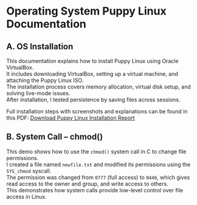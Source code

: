 #  Operating System Puppy Linux Documentation 

## A. OS Installation
This documentation explains how to install Puppy Linux using Oracle VirtualBox.  
It includes downloading VirtualBox, setting up a virtual machine, and attaching the Puppy Linux ISO.  
The installation process covers memory allocation, virtual disk setup, and solving live-mode issues.  
After installation, I tested persistence by saving files across sessions.  

 Full installation steps with screenshots and explanations can be found in this PDF: [Download Puppy Linux Installation Report](Puppy_Linux_Installation.pdf)

## B. System Call – chmod()

This demo shows how to use the `chmod()` system call in C to change file permissions.  
I created a file named `newfile.txt` and modified its permissions using the `SYS_chmod` syscall.  
The permission was changed from `0777` (full access) to `0446`, which gives read access to the owner and group, and write access to others.  
This demonstrates how system calls provide low-level control over file access in Linux.  
